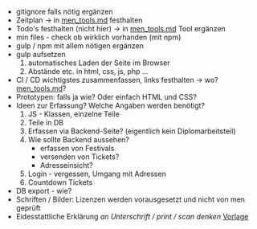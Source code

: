 - gitignore falls nötig ergänzen
- Zeitplan -> in [men_tools.md]() festhalten
- Todo's festhalten (nicht hier) -> in [men_tools.md]() Tool ergänzen
- min files - check ob wirklich vorhanden (mit npm)
- gulp / npm mit allem nötigen ergänzen
- gulp aufsetzen  
    1. automatisches Laden der Seite im Browser
    2. Abstände etc. in html, css, js, php ...
- CI / CD wichtigstes zusammenfassen, links festhalten -> wo? [men_tools.md]()?
- Prototypen: falls ja wie? Oder einfach HTML und CSS?
- Ideen zur Erfassung? Welche Angaben werden benötigt? 
    1. JS - Klassen, einzelne Teile
    2. Teile in DB
    3. Erfassen via Backend-Seite? (eigentlich kein Diplomarbeitsteil)
    4. Wie sollte Backend aussehen? 
        - erfassen von Festivals
        - versenden von Tickets?
        - Adresseinsicht?
    5. Login - vergessen, Umgang mit Adressen
    6. Countdown Tickets
- DB export - wie?
- Schriften / Bilder: Lizenzen werden vorausgesetzt und nicht von men 
 geprüft 
 - Eidesstattliche Erklärung _an Unterschrift / print / scan denken_ 
 [Vorlage](https://docs.google.com/document/d/1Ww_N4ldXzhiEH6JXWizSCmLFYKU5LkGJV4W8mb1bWJc/edit)         
 
 
 
 